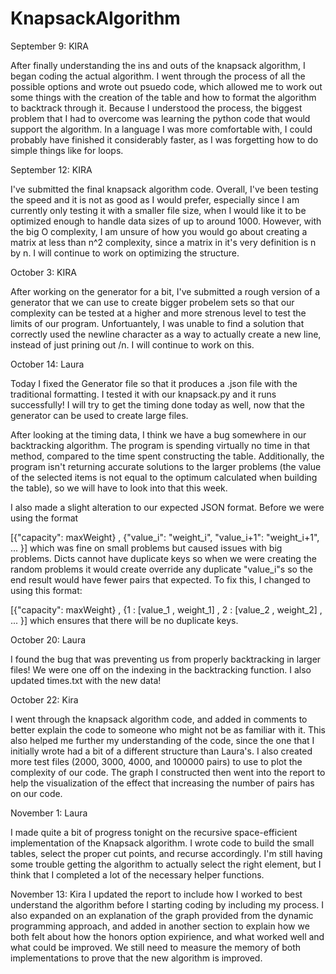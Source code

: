 # KnapsackAlgorithm

September 9:  KIRA 

After finally understanding the ins and outs of the knapsack algorithm, I began coding the actual algorithm. 
I went through the process of all the possible options and wrote out psuedo code, which allowed me to work out
some things with the creation of the table and how to format the algorithm to backtrack through it. Because I 
understood the process, the biggest problem that I had to overcome was learning the python code that
would support the algorithm. In a language I was more comfortable with, I could probably have finished it 
considerably faster, as I was forgetting how to do simple things like for loops. 

September 12: KIRA

I've submitted the final knapsack algorithm code. Overall, I've been testing the speed and it is not as good as
I would prefer, especially since I am currently only testing it with a smaller file size, when I would like it 
to be optimized enough to handle data sizes of up to around 1000. However, with the big O complexity, I am unsure 
of how you would go about creating a matrix at less than n^2 complexity, since a matrix in it's very definition
is n by n. I will continue to work on optimizing the structure. 

October 3: KIRA

After working on the generator for a bit, I've submitted a rough version of a generator that we can use to create 
bigger probelem sets so that our complexity can be tested at a higher and more strenous level to test the limits 
of our program. Unfortuantely, I was unable to find a solution that correctly used the newline character as a 
way to actually create a new line, instead of just prining out /n. I will continue to work on this.

October 14: Laura

Today I fixed the Generator file so that it produces a .json file with the traditional formatting. I tested it with our knapsack.py and it runs successfully! I will try to get the timing done today as well, now that the generator can be used to create large files.

After looking at the timing data, I think we have a bug somewhere in our backtracking algorithm. The program is spending virtually no time in that method, compared to the time spent constructing the table. Additionally, the program isn't returning accurate solutions to the larger problems (the value of the selected items is not equal to the optimum calculated when building the table), so we will have to look into that this week. 

I also made a slight alteration to our expected JSON format. Before we were using the format 

[{"capacity": maxWeight} , {"value_i": "weight_i", "value_i+1": "weight_i+1", ... }] which was fine on small problems but caused issues with big problems. Dicts cannot have duplicate keys so when we were creating the random problems it would create override any duplicate "value_i"s so the end result would have fewer pairs that expected. To fix this, I changed to using this format:

[{"capacity": maxWeight} , {1 : [value_1 , weight_1] , 2 : [value_2 , weight_2] , ... }] which ensures that there will be no duplicate keys. 

October 20: Laura

I found the bug that was preventing us from properly backtracking in larger files! We were one off on the indexing in the backtracking function. I also updated times.txt with the new data!

October 22: Kira

I went through the knapsack algorithm code, and added in comments to better explain the code to someone who might
not be as familiar with it. This also helped me further my understanding of the code, since the one that I initially wrote
had a bit of a different structure than Laura's. I also created more test files (2000, 3000, 4000, and 100000 pairs) to use
to plot the complexity of our code. The graph I constructed then went into the report to help the visualization of the
effect that increasing the number of pairs has on our code.

November 1: Laura

I made quite a bit of progress tonight on the recursive space-efficient implementation of the Knapsack algorithm. I wrote code to build the small tables, select the proper cut points, and recurse accordingly. I'm still having some trouble getting the algorithm to actually select the right element, but I think that I completed a lot of the necessary helper functions. 

November 13: Kira
I updated the report to include how I worked to best understand the algorithm before I starting coding by including my process. I also expanded on an explanation of the graph provided from the dynamic programming approach, and added in another section to explain how we both felt about how the honors option expirience, and what worked well and what could be improved. We still need to measure the memory of both implementations to prove that the new algorithm is improved. 



